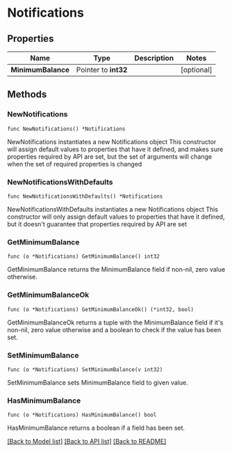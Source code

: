 # Notifications

## Properties

Name | Type | Description | Notes
------------ | ------------- | ------------- | -------------
**MinimumBalance** | Pointer to **int32** |  | [optional] 

## Methods

### NewNotifications

`func NewNotifications() *Notifications`

NewNotifications instantiates a new Notifications object
This constructor will assign default values to properties that have it defined,
and makes sure properties required by API are set, but the set of arguments
will change when the set of required properties is changed

### NewNotificationsWithDefaults

`func NewNotificationsWithDefaults() *Notifications`

NewNotificationsWithDefaults instantiates a new Notifications object
This constructor will only assign default values to properties that have it defined,
but it doesn't guarantee that properties required by API are set

### GetMinimumBalance

`func (o *Notifications) GetMinimumBalance() int32`

GetMinimumBalance returns the MinimumBalance field if non-nil, zero value otherwise.

### GetMinimumBalanceOk

`func (o *Notifications) GetMinimumBalanceOk() (*int32, bool)`

GetMinimumBalanceOk returns a tuple with the MinimumBalance field if it's non-nil, zero value otherwise
and a boolean to check if the value has been set.

### SetMinimumBalance

`func (o *Notifications) SetMinimumBalance(v int32)`

SetMinimumBalance sets MinimumBalance field to given value.

### HasMinimumBalance

`func (o *Notifications) HasMinimumBalance() bool`

HasMinimumBalance returns a boolean if a field has been set.


[[Back to Model list]](../README.md#documentation-for-models) [[Back to API list]](../README.md#documentation-for-api-endpoints) [[Back to README]](../README.md)



